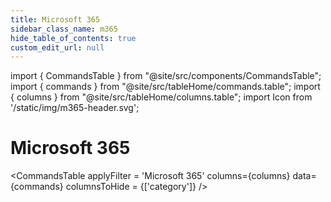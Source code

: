```yaml
---
title: Microsoft 365
sidebar_class_name: m365
hide_table_of_contents: true
custom_edit_url: null
---
```


import { CommandsTable } from "@site/src/components/CommandsTable";
import { commands } from "@site/src/tableHome/commands.table";
import { columns } from "@site/src/tableHome/columns.table";
import Icon from '/static/img/m365-header.svg';

# <Icon/> Microsoft 365

<CommandsTable
applyFilter = 'Microsoft 365'
columns={columns}
data={commands}
columnsToHide = {['category']}
/>
